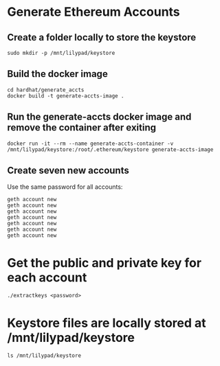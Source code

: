 # Generate Ethereum Accounts

## Create a folder locally to store the keystore
```
sudo mkdir -p /mnt/lilypad/keystore
```

## Build the docker image
```
cd hardhat/generate_accts
docker build -t generate-accts-image .
```

## Run the generate-accts docker image and remove the container after exiting
```
docker run -it --rm --name generate-accts-container -v /mnt/lilypad/keystore:/root/.ethereum/keystore generate-accts-image
```

## Create seven new accounts

Use the same password for all accounts:

```
geth account new
geth account new
geth account new
geth account new
geth account new
geth account new
geth account new
```

# Get the public and private key for each account

```
./extractkeys <password>
```

# Keystore files are locally stored at /mnt/lilypad/keystore
    
```
ls /mnt/lilypad/keystore
```
